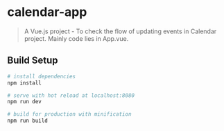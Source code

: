 # calendar-app

> A Vue.js project - To check the flow of updating events in Calendar project. Mainly code lies in App.vue.

## Build Setup

``` bash
# install dependencies
npm install

# serve with hot reload at localhost:8080
npm run dev

# build for production with minification
npm run build

